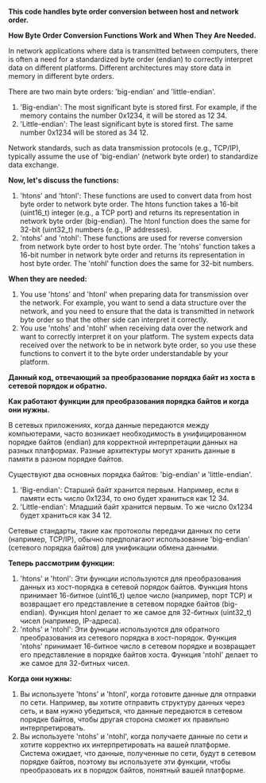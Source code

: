 **This code handles byte order conversion between host and network order.**

**How Byte Order Conversion Functions Work and When They Are Needed.**

In network applications where data is transmitted between computers, there is often a need for a standardized byte order
(endian) to correctly interpret data on different platforms. Different architectures may store data in memory in 
different byte orders.

There are two main byte orders: 'big-endian' and 'little-endian'.

1. 'Big-endian': The most significant byte is stored first. For example, if the memory contains the number 0x1234, it 
    will be stored as 12 34.
2. 'Little-endian': The least significant byte is stored first. The same number 0x1234 will be stored as 34 12.

Network standards, such as data transmission protocols (e.g., TCP/IP), typically assume the use of 'big-endian' (network
byte order) to standardize data exchange.

**Now, let's discuss the functions:**

1. 'htons' and 'htonl': These functions are used to convert data from host byte order to network byte order. The htons 
    function takes a 16-bit (uint16_t) integer (e.g., a TCP port) and returns its representation in network byte order 
    (big-endian). The htonl function does the same for 32-bit (uint32_t) numbers (e.g., IP addresses).
2. 'ntohs' and 'ntohl': These functions are used for reverse conversion from network byte order to host byte order. The 
   'ntohs' function takes a 16-bit number in network byte order and returns its representation in host byte order. The 
   'ntohl' function does the same for 32-bit numbers.

**When they are needed:**

1. You use 'htons' and 'htonl' when preparing data for transmission over the network. For example, you want to send a 
   data structure over the network, and you need to ensure that the data is transmitted in network byte order so that 
   the other side can interpret it correctly.
2. You use 'ntohs' and 'ntohl' when receiving data over the network and want to correctly interpret it on your platform.
   The system expects data received over the network to be in network byte order, so you use these functions to convert 
   it to the byte order understandable by your platform.




**Данный код, отвечающий за преобразование порядка байт из хоста в сетевой порядок и обратно.**

**Как работают функции для преобразования порядка байтов и когда они нужны.**

В сетевых приложениях, когда данные передаются между компьютерами, часто возникает необходимость в унифицированном
порядке байтов (endian) для корректной интерпретации данных на разных платформах. Разные архитектуры могут хранить
данные в памяти в разном порядке байтов.

Существуют два основных порядка байтов: 'big-endian' и 'little-endian'.

1. 'Big-endian': Старший байт хранится первым. Например, если в памяти есть число 0x1234, то оно будет храниться
   как 12 34.
2. 'Little-endian': Младший байт хранится первым. То же число 0x1234 будет храниться как 34 12.

Сетевые стандарты, такие как протоколы передачи данных по сети (например, TCP/IP), обычно предполагают использование
'big-endian' (сетевого порядка байтов) для унификации обмена данными.

**Теперь рассмотрим функции:**

1. 'htons' и 'htonl': Эти функции используются для преобразования данных из хост-порядка в сетевой порядок байтов.
   Функция htons принимает 16-битное (uint16_t) целое число (например, порт TCP) и возвращает его представление в
   сетевом порядке байтов (big-endian). Функция htonl делает то же самое для 32-битных (uint32_t) чисел (например,
   IP-адреса).
2. 'ntohs' и 'ntohl': Эти функции используются для обратного преобразования из сетевого порядка в хост-порядок. Функция
   'ntohs' принимает 16-битное число в сетевом порядке и возвращает его представление в порядке байтов хоста. Функция
   'ntohl' делает то же самое для 32-битных чисел.

**Когда они нужны:**

1. Вы используете 'htons' и 'htonl', когда готовите данные для отправки по сети. Например, вы хотите отправить структуру
   данных через сеть, и вам нужно убедиться, что данные передаются в сетевом порядке байтов, чтобы другая сторона сможет
   их правильно интерпретировать.
2. Вы используете 'ntohs' и 'ntohl', когда получаете данные по сети и хотите корректно их интерпретировать на вашей
   платформе. Система ожидает, что данные, полученные по сети, будут в сетевом порядке байтов, поэтому вы используете
   эти функции, чтобы преобразовать их в порядок байтов, понятный вашей платформе.